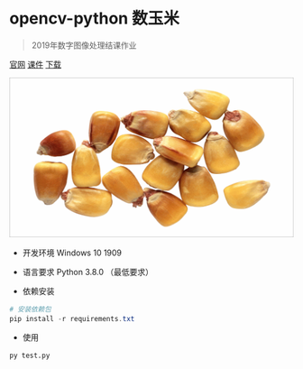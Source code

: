 # opencv-python 数玉米

> 2019年数字图像处理结课作业

[官网](https://github.com/DukeBode/OpenCV/tree/corn)
[课件](https://mooc1-2.chaoxing.com/course/204532551.html)
[下载](https://github.com/DukeBode/OpenCV/archive/corn.zip)

![demo](GIF_2019-12-21_18-33-21.gif)

- 开发环境 Windows 10 1909
- 语言要求 Python 3.8.0 （最低要求）

- 依赖安装

```ps1
# 安装依赖包
pip install -r requirements.txt
```

- 使用

```
py test.py
```

